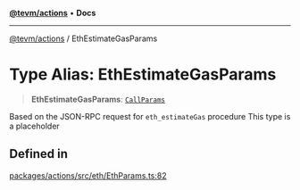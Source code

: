 [**@tevm/actions**](../README.md) • **Docs**

***

[@tevm/actions](../globals.md) / EthEstimateGasParams

# Type Alias: EthEstimateGasParams

> **EthEstimateGasParams**: [`CallParams`](CallParams.md)

Based on the JSON-RPC request for `eth_estimateGas` procedure
This type is a placeholder

## Defined in

[packages/actions/src/eth/EthParams.ts:82](https://github.com/qbzzt/tevm-monorepo/blob/main/packages/actions/src/eth/EthParams.ts#L82)
